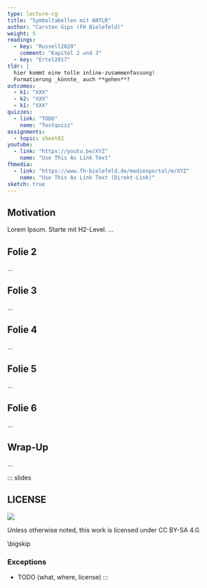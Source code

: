 ```yaml
---
type: lecture-cg
title: "Symboltabellen mit ANTLR"
author: "Carsten Gips (FH Bielefeld)"
weight: 5
readings:
  - key: "Russell2020"
    comment: "Kapitel 2 und 3"
  - key: "Ertel2017"
tldr: |
  hier kommt eine tolle inline-zusammenfassung!
  Formatierung _könnte_ auch **gehen**?
outcomes:
  - k1: "XXX"
  - k2: "XXX"
  - k1: "XXX"
quizzes:
  - link: "TODO"
    name: "Testquizz"
assignments:
  - topic: sheet02
youtube:
  - link: "https://youtu.be/XYZ"
    name: "Use This As Link Text"
fhmedia:
  - link: "https://www.fh-bielefeld.de/medienportal/m/XYZ"
    name: "Use This As Link Text (Direkt-Link)"
sketch: true
---
```



## Motivation

<!-- ADD
- Symboltabellen mit ANTLR
- Traversierung mit Listeners / Visitors
-->

Lorem Ipsum. Starte mit H2-Level.
...

## Folie 2
...

## Folie 3
...

## Folie 4
...

## Folie 5
...

## Folie 6
...

## Wrap-Up
...







<!-- DO NOT REMOVE - THIS IS A LAST SLIDE TO INDICATE THE LICENSE AND POSSIBLE EXCEPTIONS (IMAGES, ...). -->
::: slides
## LICENSE
![](https://licensebuttons.net/l/by-sa/4.0/88x31.png)

Unless otherwise noted, this work is licensed under CC BY-SA 4.0.

\bigskip

### Exceptions
*   TODO (what, where, license)
:::
